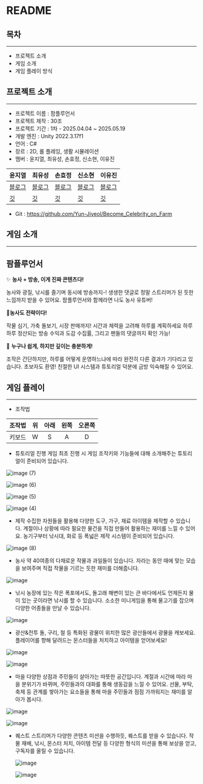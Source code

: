 # README

## 목차

---

- 프로젝트 소개
- 게임 소개
- 게임 플레이 방식

## 프로젝트 소개

---

- 프로젝트 이름 : 팜플루언서
- 프로젝트 제작 : 30조
- 프로젝트 기간 : 1차 - 2025.04.04 ~ 2025.05.19
- 개발 엔진 : Unity 2022.3.17f1
- 언어 : C#
- 장르 :  2D, 롤 플레잉, 생활 시뮬레이션
- 멤버 : 윤지열, 최유성, 손효정, 신소현, 이유진

| 윤지열 | 최유성 | 손효정 | 신소현 | 이유진 |
| --- | --- | --- | --- | --- |
| [블로그](https://velog.io/@yunssi/posts) | [블로그](https://sin-dev200.tistory.com/) | [블로그](https://fociend.tistory.com/) | [블로그](https://velog.io/@slj506/posts) | [블로그](https://velog.io/@yjyj713/posts) |
| [깃](https://github.com/Yun-Jiyeol) | [깃](https://github.com/000SIN) | [깃](https://github.com/hyojeong0509) | [깃](https://github.com/S-SoHyun) | [깃](https://github.com/yjyj713) |
- Git : https://github.com/Yun-Jiyeol/Become_Celebrity_on_Farm

## 게임 소개

---

## 팜플루언서

✨ **농사 + 방송, 이게 진짜 콘텐츠다!**

농사와 광질, 낚시를 즐기며 동시에 방송까지-!
생생한 댓글로 정말 스트리머가 된 듯한 느낌까지 받을 수 있어요.
팜플루언서와 함께라면 나도 농사 유튜버!

🎵**농사도 전략이다!**

작물 심기, 가축 돌보기, 시장 판매까지!
시간과 체력을 고려해 하루를 계획하세요
하루하루 정산되는 방송 수익과 도감 수집률, 그리고 팬들의 댓글까지 확인 가능!


👶 **누구나 쉽게, 하지만 깊이는 충분하게!**

조작은 간단하지만,
하루를 어떻게 운영하느냐에 따라 완전히 다른 결과가 기다리고 있습니다.
초보자도 환영! 친절한 UI 시스템과 튜토리얼 덕분에 금방 익숙해질 수 있어요.



## 게임 플레이 
---

- 조작법

| 조작법 |   위   |  아래  |  왼쪽  | 오른쪽 |
| :----: | :----: | :----: | :----: | :----: |
| 키보드 |   W    |   S    |   A    |   D    |

- 튜토리얼 진행
  게임 최초 진행 시 게임 조작키와 기능들에 대해 소개해주는 튜토리얼이 준비되어 있습니다.

![image (7)](https://github.com/user-attachments/assets/f6333227-02ab-4407-891b-71643ab23973)

![image (6)](https://github.com/user-attachments/assets/17b86591-6729-4e25-80be-cb6d58316f12)

![image (5)](https://github.com/user-attachments/assets/bf5ae449-dea0-4acc-ab06-b5385f282894)

![image (4)](https://github.com/user-attachments/assets/8de13391-1408-4159-8408-ef5513dead52)


- 제작
  수집한 자원들을 활용해 다양한 도구, 가구, 재료 아이템을 제작할 수 있습니다.
  계절이나 상황에 따라 필요한 물건을 직접 만들어 활용하는 재미를 느낄 수 있어요.
  농기구부터 낚시대, 화로 등 폭넓은 제작 시스템이 준비되어 있습니다.

![image (8)](https://github.com/user-attachments/assets/8d8a1364-61e2-4234-9eec-b440e322bea5)


- 농사
  약 40여종의 다채로운 작물과 과일들이 있습니다.
  자라는 동안 때에 맞는 모습을 보여주며 직접 작물을 기르는 듯한 재미를 더해줍니다.

![image](https://github.com/user-attachments/assets/25e07c6b-3788-417a-97c3-b7d2009ca20d)

- 낚시
  농장에 있는 작은 폭포에서도, 돌고래 해변이 있는 큰 바다에서도 언제든지 물이 있는 곳이라면 낚시를 할 수 있습니다.
  소소한 미니게임을 통해 물고기를 잡으며 다양한 어종들을 만날 수 있습니다.

![image](https://github.com/user-attachments/assets/61e93b0c-402f-413c-9fb5-a966c74b797d)

- 광산&전투
  돌, 구리, 철 등 특화된 광물이 위치한 많은 광산들에서 광물을 캐보세요.
  플레이어를 향해 달려드는 몬스터들을 처치하고 아이템을 얻어보세요!

![image](https://github.com/user-attachments/assets/c6cff356-bce4-4a11-a461-2271e6f71ffe)

![image](https://github.com/user-attachments/assets/a9c987b1-b687-420c-bd7f-ffd33f7751cb)


- 마을
  다양한 상점과 주민들이 살아가는 따뜻한 공간입니다.
  계절과 시간에 따라 마을 분위기가 바뀌며, 주민들과의 대화를 통해 생동감을 느낄 수 있어요.
  선물, 부탁, 축제 등 관계를 쌓아가는 요소들을 통해 마을 주민들과 점점 가까워지는 재미를 알아가 봅시다.

![image](https://github.com/user-attachments/assets/ed1ed6b9-6bef-463f-bf5d-4272fcf54d43)

![image](https://github.com/user-attachments/assets/b622a066-799c-4c78-bb8d-3f415aabcaf6)


- 퀘스트
  스트리머가 다양한 콘텐츠 미션을 수행하듯, 퀘스트를 받을 수 있습니다.
  작물 재배, 낚시, 몬스터 처치, 아이템 전달 등 다양한 형식의 미션을 통해 보상을 얻고, 구독자를 올릴 수 있습니다.

  ![image](https://github.com/user-attachments/assets/b6a2d6c9-fef8-4469-89b8-4e8534da5966)

  ![image](https://github.com/user-attachments/assets/bfc64ffe-c8ef-467a-8e61-27959820323e)

